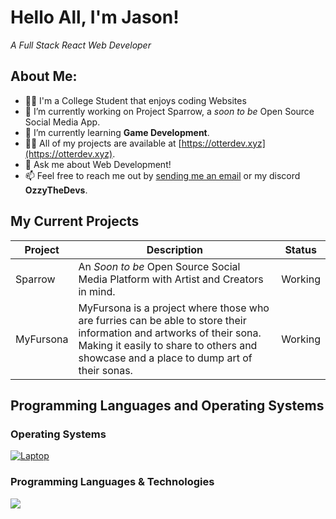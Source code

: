 <!-- 2022 OzzyTheDev, Please Don't Copy -->

# Hello All, I'm Jason!
_A Full Stack React Web Developer_


## About Me:

- 🧑‍💻 I'm a College Student that enjoys coding Websites
- 🔭 I’m currently working on Project Sparrow, a _soon to be_ Open Source Social Media App.
- 🌱 I’m currently learning **Game Development**.
- 👨‍💻 All of my projects are available at [https://otterdev.xyz](https://otterdev.xyz).
- 💬 Ask me about Web Development!
- 📫 Feel free to reach me out by [sending me an email](vulpothedev@gmail.com) or my discord **OzzyTheDevs**.

## My Current Projects

|   Project   | Description |   Status    |
| ----------- | ----------- |  ---------- | 
| Sparrow  | An _Soon to be_ Open Source Social Media Platform with Artist and Creators in mind. | Working
| MyFursona | MyFursona is a project where those who are furries can be able to store their information and artworks of their sona. Making it easily to share to others and showcase and a place to dump art of their sonas. | Working



## Programming Languages and Operating Systems

### Operating Systems
[![Laptop](https://img.shields.io/badge/Laptop%20OS-Windows%2011-orange?logo=windows&style=for-the-badge)]()


### Programming Languages & Technologies

<img src="https://skillicons.dev/icons?i=js,ts,java,py,react,mongodb,cpp,cs,kotlin,graphql,postgresql,sass" />


